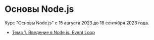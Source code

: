 # Основы Node.js

Курс "Основы Node.js" с 15 августа 2023 до 18 сентября 2023 года.

- [Тема 1. Введение в Node.js. Event Loop](https://github.com/Rootdiv/NodejsCourse/tree/lesson01)
